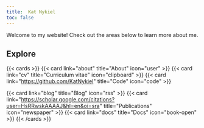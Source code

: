 ```yaml
---
title:  Kat Nykiel
toc: false
---
```


Welcome to my website! Check out the areas below to learn more about me.

## Explore

{{< cards >}}
  {{< card link="about" title="About" icon="user" >}}
  {{< card link="cv" title="Curriculum vitae" icon="clipboard" >}}
  {{< card link="https://github.com/KatNykiel" title="Code" icon="code" >}}
  <!-- {{< card link="https://aerat-org.github.io/blog/" title="Blog" icon="rss" >}} -->
  {{< card link="blog" title="Blog" icon="rss" >}}
  {{< card link="https://scholar.google.com/citations?user=HsRRwskAAAAJ&hl=en&oi=sra" title="Publications" icon="newspaper" >}}
  {{< card link="docs" title="Docs" icon="book-open" >}}
{{< /cards >}}
